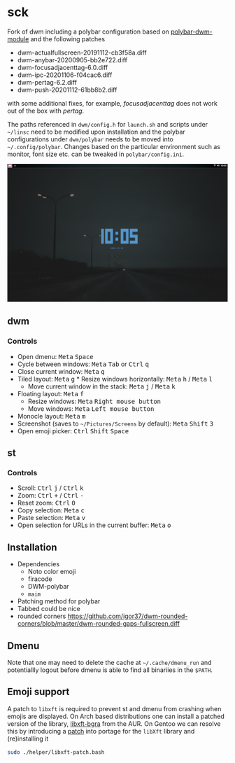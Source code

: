 # sck
Fork of dwm including a polybar configuration based on [polybar-dwm-module](https://github.com/mihirlad55/polybar-dwm-module) and the following patches

* dwm-actualfullscreen-20191112-cb3f58a.diff
* dwm-anybar-20200905-bb2e722.diff
* dwm-focusadjacenttag-6.0.diff
* dwm-ipc-20201106-f04cac6.diff
* dwm-pertag-6.2.diff
* dwm-push-20201112-61bb8b2.diff

with some additional fixes, for example, *focusadjacenttag* does not work out of the box with *pertag*. 

The paths referenced in `dwm/config.h` for `launch.sh` and scripts under `~/linsc` need to be modified upon installation and the polybar configurations under `dwm/polybar` needs to be moved into `~/.config/polybar`. Changes based on the particular environment such as monitor, font size etc. can be tweaked in `polybar/config.ini`. 

![](.github/screenshot.png)

## dwm

### Controls
* Open dmenu: <kbd>Meta</kbd> <kbd>Space</kbd> 
* Cycle between windows: <kbd>Meta</kbd> <kbd>Tab</kbd> or <kbd>Ctrl</kbd> <kbd>q</kbd>
* Close current window: <kbd>Meta</kbd> <kbd>q</kbd>
* Tiled layout: <kbd>Meta</kbd> <kbd>g</kbd>
    	* Resize windows horizontally: <kbd>Meta</kbd> <kbd>h</kbd> / <kbd>Meta</kbd> <kbd>l</kbd>
	* Move current window in the stack: <kbd>Meta</kbd> <kbd>j</kbd> / <kbd>Meta</kbd> <kbd>k</kbd>
* Floating layout: <kbd>Meta</kbd> <kbd>f</kbd>
	* Resize windows: <kbd>Meta</kbd> <kbd>Right mouse button</kbd>
	* Move windows: <kbd>Meta</kbd> <kbd>Left mouse button</kbd>
* Monocle layout: <kbd>Meta</kbd> <kbd>m</kbd>
* Screenshot (saves to `~/Pictures/Screens` by default): <kbd>Meta</kbd> <kbd>Shift</kbd> <kbd>3</kbd>
* Open emoji picker: <kbd>Ctrl</kbd> <kbd>Shift</kbd> <kbd>Space</kbd> 

## st

### Controls
* Scroll: <kbd>Ctrl</kbd> <kbd>j</kbd> / <kbd>Ctrl</kbd> <kbd>k</kbd>
* Zoom: <kbd>Ctrl</kbd> <kbd>+</kbd> / <kbd>Ctrl</kbd> <kbd>-</kbd>
* Reset zoom: <kbd>Ctrl</kbd> <kbd>0</kbd> 
* Copy selection: <kbd>Meta</kbd> <kbd>c</kbd>
* Paste selection: <kbd>Meta</kbd> <kbd>v</kbd>
* Open selection for URLs in the current buffer: <kbd>Meta</kbd> <kbd>o</kbd>


## Installation

* Dependencies
	- Noto color emoji
	- firacode
	- DWM-polybar
	- `maim`
* Patching method for polybar
* Tabbed could be nice
* rounded corners https://github.com/igor37/dwm-rounded-corners/blob/master/dwm-rounded-gaps-fullscreen.diff 

## Dmenu
Note that one may need to delete the cache at `~/.cache/dmenu_run` and potentiallly logout before dmenu is able to find all binariies in the `$PATH`.

## Emoji support
A patch to `libxft` is required to prevent st and dmenu from crashing when emojis are displayed. On Arch based distributions one can install a patched version of the library, [libxft-bgra](https://aur.archlinux.org/packages/libxft-bgra/) from the AUR. On Gentoo we can resolve this by introducing a [patch](https://wiki.gentoo.org/wiki//etc/portage/patches) into portage for the `libXft` library and (re)installing it
```bash
sudo ./helper/libxft-patch.bash
```
